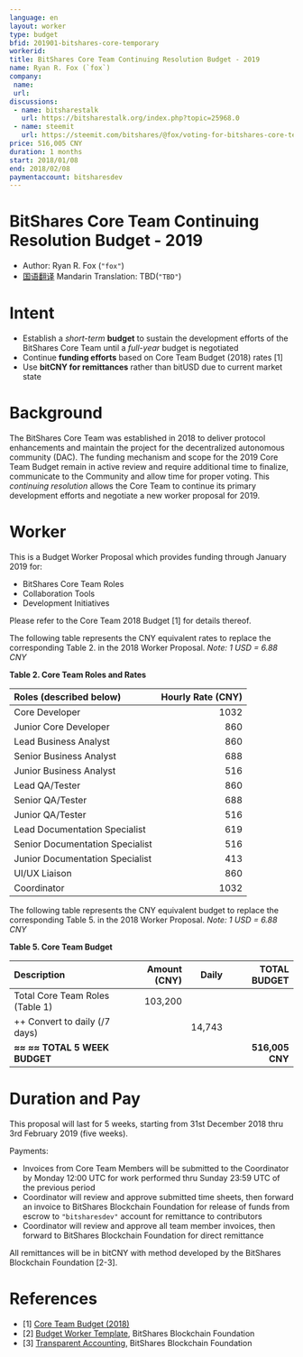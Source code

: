```yaml
---
language: en
layout: worker
type: budget
bfid: 201901-bitshares-core-temporary
workerid:
title: BitShares Core Team Continuing Resolution Budget - 2019
name: Ryan R. Fox (`fox`)
company:
 name:
 url:
discussions:
 - name: bitsharestalk
   url: https://bitsharestalk.org/index.php?topic=25968.0
 - name: steemit
   url: https://steemit.com/bitshares/@fox/voting-for-bitshares-core-team-worker-proposal-2018
price: 516,005 CNY
duration: 1 months
start: 2018/01/08
end: 2018/02/08
paymentaccount: bitsharesdev
---
```


BitShares Core Team Continuing Resolution Budget - 2019
=======================================================

* Author: Ryan R. Fox (`"fox"`)
* [国语翻译](mandarin_translation.md) Mandarin Translation: TBD(`"TBD"`)

Intent
======

* Establish a _short-term_ **budget** to sustain the development efforts of the BitShares Core Team until a _full-year_ budget is negotiated
* Continue **funding efforts** based on Core Team Budget (2018) rates [1]
* Use **bitCNY for remittances** rather than bitUSD due to current market state

Background
==========

The BitShares Core Team was established in 2018 to deliver protocol
enhancements and maintain the project for the decentralized autonomous
community (DAC). The funding mechanism and scope for the 2019 Core Team
Budget remain in active review and require additional time to finalize,
communicate to the Community and allow time for proper voting. This
_continuing resolution_ allows the Core Team to continue its primary
development efforts and negotiate a new worker proposal for 2019.

Worker
======

This is a Budget Worker Proposal which provides funding through January 2019 for:
* BitShares Core Team Roles
* Collaboration Tools
* Development Initiatives

Please refer to the Core Team 2018 Budget [1] for details thereof.

The following table represents the CNY equivalent rates to replace the corresponding Table 2. in the 
2018 Worker Proposal. _Note: 1 USD = 6.88 CNY_

**Table 2. Core Team Roles and Rates**

| Roles (described below)         | Hourly Rate (CNY) |
|:------------------------------- | -----------------:|
| Core Developer                  |              1032 |
| Junior Core Developer           |               860 |
| Lead Business Analyst           |               860 |
| Senior Business Analyst         |               688 |
| Junior Business Analyst         |               516 |
| Lead QA/Tester                  |               860 |
| Senior QA/Tester                |               688 |
| Junior QA/Tester                |               516 |
| Lead Documentation Specialist   |               619 |
| Senior Documentation Specialist |               516 |
| Junior Documentation Specialist |               413 |
| UI/UX Liaison                   |               860 |
| Coordinator                     |              1032 |

The following table represents the CNY equivalent budget to replace the corresponding Table 5. in the
2018 Worker Proposal. _Note: 1 USD = 6.88 CNY_

**Table 5. Core Team Budget**

| Description                             | Amount (CNY) | Daily     | TOTAL BUDGET    |
|:--------------------------------------- | ------------:| ---------:| ---------------:|
| Total Core Team Roles (Table 1)         |      103,200 |           |                 |
| ++ Convert to daily (/7 days)           |              |    14,743 |                 |
| **≈≈ ≈≈ TOTAL 5 WEEK BUDGET**           |              |           | **516,005 CNY** |

Duration and Pay
================

This proposal will last for 5 weeks, starting from 31st December 2018 thru 3rd February
2019 (five weeks).

Payments:
* Invoices from Core Team Members will be submitted to the Coordinator by Monday 12:00 UTC for work performed thru Sunday 23:59 UTC of the previous period
* Coordinator will review and approve submitted time sheets, then forward an invoice to BitShares Blockchain Foundation for release of funds from escrow to `"bitsharesdev"` account for remittance to contributors
* Coordinator will review and approve all team member invoices, then forward to BitShares Blockchain Foundation for direct remittance

All remittances will be in bitCNY with method developed by the BitShares Blockchain Foundation [2-3].

References
==========

* [1] [Core Team Budget (2018)](https://www.bitshares.foundation/workers/2018-03-bitshares-core)
* [2] [Budget Worker Template](http://www.bitshares.foundation/worker/), BitShares Blockchain Foundation
* [3] [Transparent Accounting](http://www.bitshares.foundation/accounting), BitShares Blockchain Foundation
